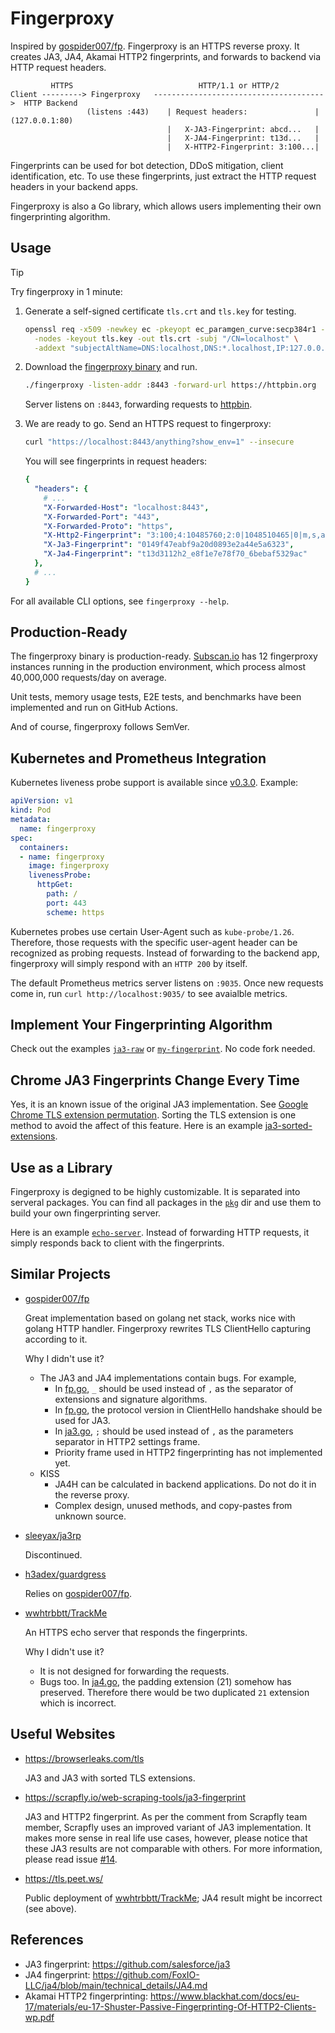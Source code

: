 # Fingerproxy

Inspired by [gospider007/fp](https://github.com/gospider007/fp). Fingerproxy is an HTTPS reverse proxy. It creates JA3, JA4, Akamai HTTP2 fingerprints, and forwards to backend via HTTP request headers.

```
         HTTPS                            HTTP/1.1 or HTTP/2
Client ---------> Fingerproxy   -------------------------------------->  HTTP Backend
                 (listens :443)    | Request headers:               |   (127.0.0.1:80)
                                   |   X-JA3-Fingerprint: abcd...   |
                                   |   X-JA4-Fingerprint: t13d...   |
                                   |   X-HTTP2-Fingerprint: 3:100...|
```

Fingerprints can be used for bot detection, DDoS mitigation, client identification, etc. To use these fingerprints, just extract the HTTP request headers in your backend apps.

Fingerproxy is also a Go library, which allows users implementing their own fingerprinting algorithm.

## Usage

> [!TIP]
> Try fingerproxy in 1 minute:

1. Generate a self-signed certificate `tls.crt` and `tls.key` for testing.
    ```bash
    openssl req -x509 -newkey ec -pkeyopt ec_paramgen_curve:secp384r1 -days 3650 \
      -nodes -keyout tls.key -out tls.crt -subj "/CN=localhost" \
      -addext "subjectAltName=DNS:localhost,DNS:*.localhost,IP:127.0.0.1"
    ```

2. Download the [fingerproxy binary](https://github.com/kayabe/fingerproxy/releases) and run.
    ```bash
    ./fingerproxy -listen-addr :8443 -forward-url https://httpbin.org
    ```
    Server listens on `:8443`, forwarding requests to [httpbin](https://httpbin.org/).

3. We are ready to go. Send an HTTPS request to fingerproxy:
    ```bash
    curl "https://localhost:8443/anything?show_env=1" --insecure
    ```

    You will see fingerprints in request headers:

    ```yaml
    {
      "headers": {
        # ...
        "X-Forwarded-Host": "localhost:8443",
        "X-Forwarded-Port": "443",
        "X-Forwarded-Proto": "https",
        "X-Http2-Fingerprint": "3:100;4:10485760;2:0|1048510465|0|m,s,a,p",
        "X-Ja3-Fingerprint": "0149f47eabf9a20d0893e2a44e5a6323",
        "X-Ja4-Fingerprint": "t13d3112h2_e8f1e7e78f70_6bebaf5329ac"
      },
      # ...
    }
    ```

For all available CLI options, see `fingerproxy --help`.

## Production-Ready

The fingerproxy binary is production-ready. [Subscan.io](https://www.subscan.io/) has 12 fingerproxy instances running in the production environment, which process almost 40,000,000 requests/day on average.

Unit tests, memory usage tests, E2E tests, and benchmarks have been implemented and run on GitHub Actions.

And of course, fingerproxy follows SemVer.

## Kubernetes and Prometheus Integration

Kubernetes liveness probe support is available since [v0.3.0](https://github.com/kayabe/fingerproxy/releases/tag/v0.3.0). Example:

```yaml
apiVersion: v1
kind: Pod
metadata:
  name: fingerproxy
spec:
  containers:
  - name: fingerproxy
    image: fingerproxy
    livenessProbe:
      httpGet:
        path: /
        port: 443
        scheme: https
```

Kubernetes probes use certain User-Agent such as `kube-probe/1.26`. Therefore, those requests with the specific user-agent header can be recognized as probing requests. Instead of forwarding to the backend app, fingerproxy will simply respond with an `HTTP 200` by itself.

The default Prometheus metrics server listens on `:9035`. Once new requests come in, run `curl http://localhost:9035/` to see avaialble metrics.

## Implement Your Fingerprinting Algorithm

Check out the examples [`ja3-raw`](example/ja3-raw/) or [`my-fingerprint`](example/my-fingerprint/). No code fork needed.

## Chrome JA3 Fingerprints Change Every Time

Yes, it is an known issue of the original JA3 implementation. See [Google Chrome TLS extension permutation](https://github.com/net4people/bbs/issues/220). Sorting the TLS extension is one method to avoid the affect of this feature. Here is an example [ja3-sorted-extensions](example/ja3-sorted-extensions/).

## Use as a Library

Fingerproxy is degigned to be highly customizable. It is separated into serveral packages. You can find all packages in the [`pkg`](pkg/) dir and use them to build your own fingerprinting server.

Here is an example [`echo-server`](example/echo-server/). Instead of forwarding HTTP requests, it simply responds back to client with the fingerprints.

## Similar Projects

- [gospider007/fp](https://github.com/gospider007/fp)

  Great implementation based on golang net stack, works nice with golang HTTP handler. Fingerproxy rewrites TLS ClientHello capturing according to it.

  Why I didn't use it?

  - The JA3 and JA4 implementations contain bugs. For example,
    - In [fp.go](https://github.com/gospider007/ja3/blob/a58a93a771b99909e859ead9a9492015dd916947/fp.go#L337), `_` should be used instead of `,` as the separator of extensions and signature algorithms.
    - In [fp.go](https://github.com/gospider007/ja3/blob/a58a93a771b99909e859ead9a9492015dd916947/fp.go#L80), the protocol version in ClientHello handshake should be used for JA3.
    - In [ja3.go](https://github.com/gospider007/ja3/blob/a58a93a771b99909e859ead9a9492015dd916947/ja3.go#L769), `;` should be used instead of `,` as the parameters separator in HTTP2 settings frame.
    - Priority frame used in HTTP2 fingerprinting has not implemented yet.
  - KISS
    - JA4H can be calculated in backend applications. Do not do it in the reverse proxy.
    - Complex design, unused methods, and copy-pastes from unknown source.

- [sleeyax/ja3rp](https://github.com/sleeyax/ja3rp)

  Discontinued.

- [h3adex/guardgress](https://github.com/h3adex/guardgress)

  Relies on [gospider007/fp](https://github.com/gospider007/fp).

- [wwhtrbbtt/TrackMe](https://github.com/wwhtrbbtt/TrackMe)

  An HTTPS echo server that responds the fingerprints.

  Why I didn't use it?

  - It is not designed for forwarding the requests.
  - Bugs too. In [ja4.go](https://github.com/wwhtrbbtt/TrackMe/blob/41b7933efe9ea364ade88ac6ea0e79a7b0203227/ja4.go#L85), the padding extension (21) somehow has preserved. Therefore there would be two duplicated `21` extension which is incorrect.

## Useful Websites

- <https://browserleaks.com/tls>

  JA3 and JA3 with sorted TLS extensions.

- <https://scrapfly.io/web-scraping-tools/ja3-fingerprint>

  JA3 and HTTP2 fingerprint. As per the comment from Scrapfly team member, Scrapfly uses an improved variant of JA3 implementation. It makes more sense in real life use cases, however, please notice that these JA3 results are not comparable with others. For more information, please read issue [#14](https://github.com/wi1dcard/fingerproxy/issues/14).

- <https://tls.peet.ws/>

  Public deployment of [wwhtrbbtt/TrackMe](https://github.com/wwhtrbbtt/TrackMe); JA4 result might be incorrect (see above).

## References

- JA3 fingerprint: <https://github.com/salesforce/ja3>
- JA4 fingerprint: <https://github.com/FoxIO-LLC/ja4/blob/main/technical_details/JA4.md>
- Akamai HTTP2 fingerprinting: <https://www.blackhat.com/docs/eu-17/materials/eu-17-Shuster-Passive-Fingerprinting-Of-HTTP2-Clients-wp.pdf>
